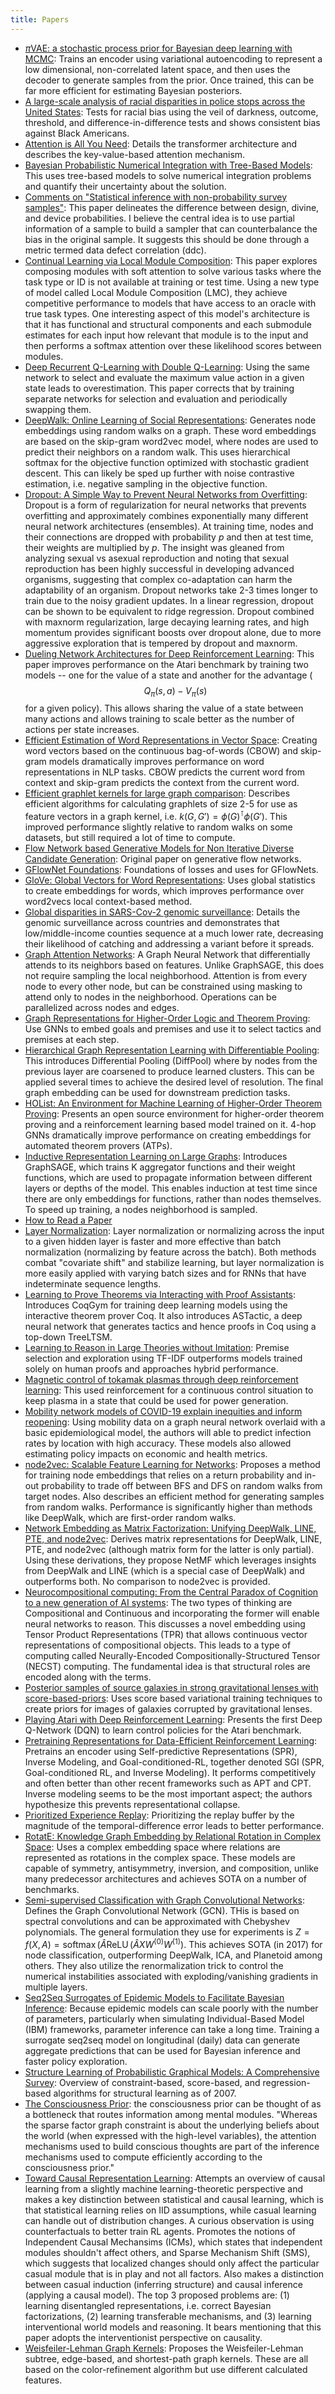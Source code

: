 ```yaml
---
title: Papers
---
```


- [$\pi$VAE: a stochastic process prior for Bayesian deep learning with MCMC](pi-vae): Trains an encoder using variational autoencoding to represent a low dimensional, non-correlated latent space, and then uses the decoder to generate samples from the prior. Once trained, this can be far more efficient for estimating Bayesian posteriors.
- [A large-scale analysis of racial disparities in police stops across the United States](100M): Tests for racial bias using the veil of darkness, outcome, threshold, and difference-in-difference tests and shows consistent bias against Black Americans.
- [Attention is All You Need](attention-is-all-you-need): Details the transformer architecture and describes the key-value-based attention mechanism.
- [Bayesian Probabilistic Numerical Integration with Tree-Based Models](bart): This uses tree-based models to solve numerical integration problems and quantify their uncertainty about the solution.
- [Comments on "Statistical inference with non-probability survey samples"](ddc): This paper delineates the difference between design, divine, and device probabilities. I believe the central idea is to use partial information of a sample to build a sampler that can counterbalance the bias in the original sample. It suggests this should be done through a metric termed data defect correlation (ddc).
- [Continual Learning via Local Module Composition](lcm): This paper explores composing modules with soft attention to solve various tasks where the task type or ID is not available at training or test time. Using a new type of model called Local Module Composition (LMC), they achieve competitive performance to models that have access to an oracle with true task types. One interesting aspect of this model's architecture is that it has functional and structural components and each submodule estimates for each input how relevant that module is to the input and then performs a softmax attention over these likelihood scores between modules.
- [Deep Recurrent Q-Learning with Double Q-Learning](deep-recurrent-q-learning-with-double-q-learning): Using the same network to select and evaluate the maximum value action in a given state leads to overestimation. This paper corrects that by training separate networks for selection and evaluation and periodically swapping them.
- [DeepWalk: Online Learning of Social Representations](deepwalk): Generates node embeddings using random walks on a graph. These word embeddings are based on the skip-gram word2vec model, where nodes are used to predict their neighbors on a random walk. This uses hierarchical softmax for the objective function optimized with stochastic gradient descent. This can likely be sped up further with noise contrastive estimation, i.e. negative sampling in the objective function.
- [Dropout: A Simple Way to Prevent Neural Networks from Overfitting](dropout): Dropout is a form of regularization for neural networks that prevents overfitting and approximately combines exponentially many different neural network architectures (ensembles). At training time, nodes and their connections are dropped with probability $p$ and then at test time, their weights are multiplied by $p$. The insight was gleaned from analyzing sexual vs asexual reproduction and noting that sexual reproduction has been highly successful in developing advanced organisms, suggesting that complex co-adaptation can harm the adaptability of an organism. Dropout networks take 2-3 times longer to train due to the noisy gradient updates. In a linear regression, dropout can be shown to be equivalent to ridge regression. Dropout combined with maxnorm regularization, large decaying learning rates, and high momentum provides significant boosts over dropout alone, due to more aggressive exploration that is tempered by dropout and maxnorm.
- [Dueling Network Architectures for Deep Reinforcement Learning](dueling-network-architectures-for-deep-reinforcement-learning): This paper improves performance on the Atari benchmark by training two models -- one for the value of a state and another for the advantage ($$Q_\pi(s,a) - V_\pi(s)$$ for a given policy). This allows sharing the value of a state between many actions and allows training to scale better as the number of actions per state increases.
- [Efficient Estimation of Word Representations in Vector Space](word2vec): Creating word vectors based on the continuous bag-of-words (CBOW) and skip-gram models dramatically improves performance on word representations in NLP tasks. CBOW predicts the current word from context and skip-gram predicts the context from the current word.
- [Efficient graphlet kernels for large graph comparison](graphlets): Describes efficient algorithms for calculating graphlets of size 2-5 for use as feature vectors in a graph kernel, i.e. $k(G, G')=\phi(G)^\intercal\phi(G')$. This improved performance slightly relative to random walks on some datasets, but still required a lot of time to compute.
- [Flow Network based Generative Models for Non Iterative Diverse Candidate Generation](flow-network-based-generative-models-for-non-iterative-diverse-candidate-generation): Original paper on generative flow networks.
- [GFlowNet Foundations](gflownet-foundations): Foundations of losses and uses for GFlowNets.
- [GloVe: Global Vectors for Word Representations](glove): Uses global statistics to create embeddings for words, which improves performance over word2vecs local context-based method.
- [Global disparities in SARS-Cov-2 genomic surveillance](genomic-surveillance): Details the genomic surveillance across countries and demonstrates that low/middle-income counties sequence at a much lower rate, decreasing their likelihood of catching and addressing a variant before it spreads.
- [Graph Attention Networks](gat): A Graph Neural Network that differentially attends to its neighbors based on features. Unlike GraphSAGE, this does not require sampling the local neighborhood. Attention is from every node to every other node, but can be constrained using masking to attend only to nodes in the neighborhood. Operations can be parallelized across nodes and edges.
- [Graph Representations for Higher-Order Logic and Theorem Proving](graph-representations-for-higher-order-logic-and-theorem-proving): Use GNNs to embed goals and premises and use it to select tactics and premises at each step.
- [Hierarchical Graph Representation Learning with Differentiable Pooling](hierarchical-gnns): This introduces Differential Pooling (DiffPool) where by nodes from the previous layer are coarsened to produce learned clusters. This can be applied several times to achieve the desired level of resolution. The final graph embedding can be used for downstream prediction tasks.
- [HOList: An Environment for Machine Learning of Higher-Order Theorem Proving](holist): Presents an open source environment for higher-order theorem proving and a reinforcement learning based model trained on it. 4-hop GNNs dramatically improve performance on creating embeddings for automated theorem provers (ATPs).
- [Inductive Representation Learning on Large Graphs](graphsage): Introduces GraphSAGE, which trains K aggregator functions and their weight functions, which are used to propagate information between different layers or depths of the model. This enables induction at test time since there are only embeddings for functions, rather than nodes themselves. To speed up training, a nodes neighborhood is sampled.
- [How to Read a Paper](how-to-read-a-paper)
- [Layer Normalization](layer-normalization): Layer normalization or normalizing across the input to a given hidden layer is faster and more effective than batch normalization (normalizing by feature across the batch). Both methods combat "covariate shift" and stabilize learning, but layer normalization is more easily applied with varying batch sizes and for RNNs that have indeterminate sequence lengths.
- [Learning to Prove Theorems via Interacting with Proof Assistants](learning-to-prove-theorems-via-interacting-with-proof-assistants): Introduces CoqGym for training deep learning models using the interactive theorem prover Coq. It also introduces ASTactic, a deep neural network that generates tactics and hence proofs in Coq using a top-down TreeLTSM.
- [Learning to Reason in Large Theories without Imitation](learning-to-reason-in-large-theories-without-imitation): Premise selection and exploration using TF-IDF outperforms models trained solely on human proofs and approaches hybrid performance.
- [Magnetic control of tokamak plasmas through deep reinforcement learning](magnetic-control-of-tokamak-plasmas-through-deep-reinforcement-learning): This used reinforcement for a continuous control situation to keep plasma in a state that could be used for power generation.
- [Mobility network models of COVID-19 explain inequities and inform reopening](covid-gnn): Using mobility data on a graph neural network overlaid with a basic epidemiological model, the authors will able to predict infection rates by location with high accuracy. These models also allowed estimating policy impacts on economic and health metrics.
- [node2vec: Scalable Feature Learning for Networks](node2vec): Proposes a method for training node embeddings that relies on a return probability and in-out probability to trade off between BFS and DFS on random walks from target nodes. Also describes an efficient method for generating samples from random walks. Performance is significantly higher than methods like DeepWalk, which are first-order random walks.
- [Network Embedding as Matrix Factorization: Unifying DeepWalk, LINE, PTE, and
  node2vec](embedding-matrix-factorization): Derives matrix representations for DeepWalk, LINE, PTE, and node2vec (although matrix form for the latter is only partial). Using these derivations, they propose NetMF which leverages insights from DeepWalk and LINE (which is a special case of DeepWalk) and outperforms both. No comparison to node2vec is provided.
- [Neurocompositional computing: From the Central Paradox of Cognition to a new generation of AI systems](neurocompositional-computing): The two types of thinking are Compositional and Continuous and incorporating the former will enable neural networks to reason. This discusses a novel embedding using Tensor Product Representations (TPR) that allows continuous vector representations of compositional objects. This leads to a type of computing called Neurally-Encoded Compositionally-Structured Tensor (NECST) computing. The fundamental idea is that structural roles are encoded along with the terms.
- [Posterior samples of source galaxies in strong gravitational lenses with score-based-priors](galaxy-scores): Uses score based variational training techniques to create priors for images of galaxies corrupted by gravitational lenses.
- [Playing Atari with Deep Reinforcement Learning](playing-atari-with-deep-reinforcement-learning): Presents the first Deep Q-Network (DQN) to learn control policies for the Atari benchmark.
- [Pretraining Representations for Data-Efficient Reinforcement Learning](pretraining-rl): Pretrains an encoder using Self-predictive Representations (SPR), Inverse Modeling, and Goal-conditioned-RL, together denoted SGI (SPR, Goal-conditioned RL, and Inverse Modeling). It performs competitively and often better than other recent frameworks such as APT and CPT. Inverse modeling seems to be the most important aspect; the authors hypothesize this prevents representational collapse.
- [Prioritized Experience Replay](prioritized-experience-replay): Prioritizing the replay buffer by the magnitude of the temporal-difference error leads to better performance.
- [RotatE: Knowledge Graph Embedding by Relational Rotation in Complex Space](rotate): Uses a complex embedding space where relations are represented as rotations in the complex space. These models are capable of symmetry, antisymmetry, inversion, and composition, unlike many predecessor architectures and achieves SOTA on a number of benchmarks.
- [Semi-supervised Classification with Graph Convolutional Networks](gcn): Defines the Graph Convolutional Network (GCN). THis is based on spectral convolutions and can be approximated with Chebyshev polynomials. The general formulation they use for experiments is $Z=f(X, A)=\operatorname{softmax}(\hat{A}\operatorname{ReLU}(\hat{A}XW^{(0)}W^{(1)})$. This achieves SOTA (in 2017) for node classification, outperforming DeepWalk, ICA, and Planetoid among others. They also utilize the renormalization trick to control the numerical instabilities associated with exploding/vanishing gradients in multiple layers.
- [Seq2Seq Surrogates of Epidemic Models to Facilitate Bayesian Inference](seq2seq-bayes): Because epidemic models can scale poorly with the number of parameters, particularly when simulating Individual-Based Model (IBM) frameworks, parameter inference can take a long time. Training a surrogate seq2seq model on longitudinal (daily) data can generate aggregate predictions that can be used for Bayesian inference and faster policy exploration.
- [Structure Learning of Probabilistic Graphical Models: A Comprehensive Survey](sl-pgm-survey): Overview of constraint-based, score-based, and regression-based algorithms for structural learning as of 2007.
- [The Consciousness Prior](the-consciousness-prior): the consciousness prior can be thought of as a bottleneck that routes information among mental modules. "Whereas the sparse factor graph constraint is about the underlying beliefs about the world (when expressed with the high-level variables), the attention mechanisms used to build conscious thoughts are part of the inference mechanisms used to compute efficiently according to the consciousness prior."
- [Toward Causal Representation Learning](causal-representation-learning): Attempts an overview of causal learning from a slightly machine learning-theoretic perspective and makes a key distinction between statistical and causal learning, which is that statistical learning relies on IID assumptions, while casual learning can handle out of distribution changes. A curious observation is using counterfactuals to better train RL agents. Promotes the notions of Independent Causal Mechansims (ICMs), which states that independent modules shouldn't affect others, and Sparse Mechanism Shift (SMS), which suggests that localized changes should only affect the particular casual module that is in play and not all factors. Also makes a distinction between casual induction (inferring structure) and causal inference (applying a causal model). The top 3 proposed problems are: (1) learning disentangled representations, i.e. correct Bayesian factorizations, (2) learning transferable mechanisms, and (3) learning interventional world models and reasoning. It bears mentioning that this paper adopts the interventionist perspective on causality.
- [Weisfeiler-Lehman Graph Kernels](WL-kernel): Proposes the Weisfeiler-Lehman subtree, edge-based, and shortest-path graph kernels. These are all based on the color-refinement algorithm but use different calculated features.
